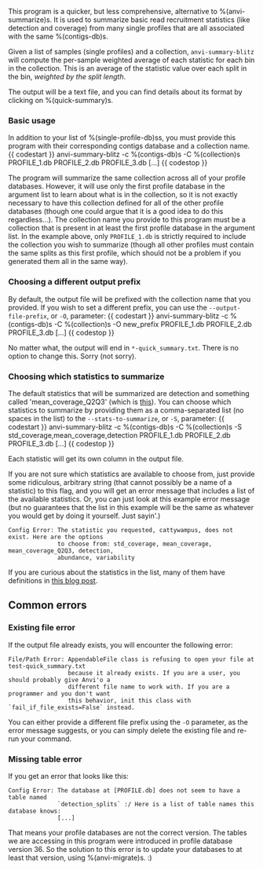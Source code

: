 This program is a quicker, but less comprehensive, alternative to %(anvi-summarize)s. It is used to summarize basic read recruitment statistics (like detection and coverage) from many single profiles that are all associated with the same %(contigs-db)s.

Given a list of samples (single profiles) and a collection, `anvi-summary-blitz` will compute the per-sample weighted average of each statistic for each bin in the collection. This is an average of the statistic value over each split in the bin, _weighted by the split length_.

The output will be a text file, and you can find details about its format by clicking on %(quick-summary)s.

### Basic usage

In addition to your list of %(single-profile-db)ss, you must provide this program with their corresponding contigs database and a collection name.
{{ codestart }}
anvi-summary-blitz -c %(contigs-db)s -C %(collection)s PROFILE_1.db PROFILE_2.db PROFILE_3.db [...]
{{ codestop }}

The program will summarize the same collection across all of your profile databases. However, it will use only the first profile database in the argument list to learn about what is in the collection, so it is not exactly necessary to have this collection defined for all of the other profile databases (though one could argue that it is a good idea to do this regardless...). The collection name you provide to this program must be a collection that is present in at least the first profile database in the argument list. In the example above, only `PROFILE_1.db` is strictly required to include the collection you wish to summarize (though all other profiles must contain the same splits as this first profile, which should not be a problem if you generated them all in the same way).

### Choosing a different output prefix

By default, the output file will be prefixed with the collection name that you provided. If you wish to set a different prefix, you can use the `--output-file-prefix`, or `-O`, parameter:
{{ codestart }}
anvi-summary-blitz -c %(contigs-db)s -C %(collection)s -O new_prefix PROFILE_1.db PROFILE_2.db PROFILE_3.db [...]
{{ codestop }}

No matter what, the output will end in `*-quick_summary.txt`. There is no option to change this. Sorry (not sorry).

### Choosing which statistics to summarize

The default statistics that will be summarized are detection and something called 'mean_coverage_Q2Q3' (which is [this](https://merenlab.org/2017/05/08/anvio-views/#mean-overage-q2q3)). You can choose which statistics to summarize by providing them as a comma-separated list (no spaces in the list) to the `--stats-to-summarize`, or `-S`, parameter:
{{ codestart }}
anvi-summary-blitz -c %(contigs-db)s -C %(collection)s -S std_coverage,mean_coverage,detection PROFILE_1.db PROFILE_2.db PROFILE_3.db [...]
{{ codestop }}

Each statistic will get its own column in the output file.

If you are not sure which statistics are available to choose from, just provide some ridiculous, arbitrary string (that cannot possibly be a name of a statistic) to this flag, and you will get an error message that includes a list of the available statistics. Or, you can just look at this example error message (but no guarantees that the list in this example will be the same as whatever you would get by doing it yourself. Just sayin'.)
```
Config Error: The statistic you requested, cattywampus, does not exist. Here are the options
              to choose from: std_coverage, mean_coverage, mean_coverage_Q2Q3, detection,
              abundance, variability
```

If you are curious about the statistics in the list, many of them have definitions in [this blog post](https://merenlab.org/2017/05/08/anvio-views).

## Common errors

### Existing file error

If the output file already exists, you will encounter the following error:
```
File/Path Error: AppendableFile class is refusing to open your file at test-quick_summary.txt
                 because it already exists. If you are a user, you should probably give Anvi'o a
                 different file name to work with. If you are a programmer and you don't want
                 this behavior, init this class with `fail_if_file_exists=False` instead.
```
You can either provide a different file prefix using the `-O` parameter, as the error message suggests, or you can simply delete the existing file and re-run your command.

### Missing table error

If you get an error that looks like this:
```
Config Error: The database at [PROFILE.db] does not seem to have a table named
              `detection_splits` :/ Here is a list of table names this database knows:
              [...]
```

That means your profile databases are not the correct version. The tables we are accessing in this program were introduced in profile database version 36. So the solution to this error is to update your databases to at least that version, using %(anvi-migrate)s. :)
